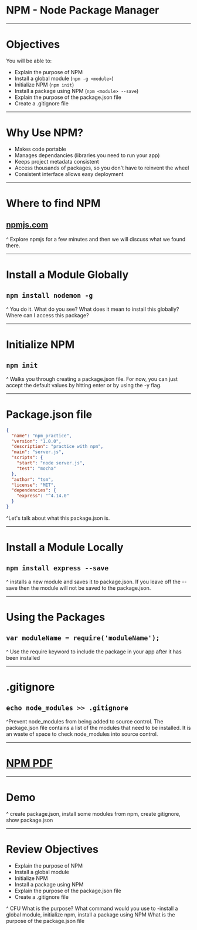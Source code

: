 # NPM - Node Package Manager

---

# Objectives

You will be able to:

- Explain the purpose of NPM
- Install a global module (`npm -g <module>`)
- Initialize NPM (`npm init`)
- Install a package using NPM (`npm <module> --save`)
- Explain the purpose of the package.json file
- Create a .gitignore file

---

# Why Use NPM?

- Makes code portable
- Manages dependancies (libraries you need to run your app)
- Keeps project metadata consistent
- Access thousands of packages, so you don't have to reinvent the wheel
- Consistent interface allows easy deployment

---

# Where to find NPM
## [npmjs.com](http://npmjs.com)

^ Explore npmjs for a few minutes and then we will discuss what we found there.

---

# Install a Module Globally
## `npm install nodemon -g`

^ You do it. What do you see? What does it mean to install this globally? Where can I access this package?

---

# Initialize NPM
## `npm init`

^ Walks you through creating a package.json file. For now, you can just accept the default values by hitting enter or by using the -y flag.

---

# Package.json file

```json
{
  "name": "npm_practice",
  "version": "1.0.0",
  "description": "practice with npm",
  "main": "server.js",
  "scripts": {
    "start": "node server.js",
    "test": "mocha"
  },
  "author": "tsm",
  "license": "MIT",
  "dependencies": {
    "express": "^4.14.0"
  }
}
```

^Let's talk about what this package.json is.

---

# Install a Module Locally
## `npm install express --save`

^ installs a new module and saves it to package.json. If you leave off the --save then the module will not be saved to the package.json.


---

# Using the Packages
## `var moduleName = require('moduleName');`

^ Use the require keyword to include the package in your app after it has been installed

---

# .gitignore

## `echo node_modules >> .gitignore`

^Prevent node_modules from being added to source control. The package.json file contains a list of the modules that need to be installed. It is an waste of space to check node_modules into source control.

---

# [NPM PDF](NPM_Notes.pdf)

---

# Demo

^ create package.json, install some modules from npm, create gitignore, show package.json

---

# Review Objectives

- Explain the purpose of NPM
- Install a global module
- Initialize NPM
- Install a package using NPM
- Explain the purpose of the package.json file
- Create a .gitignore file


^ CFU
What is the purpose?
What command would you use to -install a global module, initialize npm, install a package using NPM
What is the purpose of the package.json file
